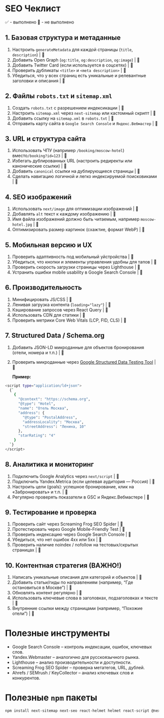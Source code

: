 # SEO Чеклист

✅ - выполнено
🔲 - не выполнено

## 1. Базовая структура и метаданные

1. Настроить `generateMetadata` для каждой страницы (`title`, `description`) | 🔲
2. Добавить Open Graph (`og:title`, `og:description`, `og:image`) | 🔲
3. Добавить Twitter Card (если используется в соцсетях) | 🔲
4. Проверить дубликаты `<title>` и `<meta description>` | 🔲
5. Убедиться, что у всех страниц есть уникальные и релевантные заголовки и описания | 🔲

## 2. Файлы `robots.txt` и `sitemap.xml`

1. Создать `robots.txt` с разрешением индексикации | 🔲
2. Настроить `sitemap.xml` через `next-sitemap` или кастомный скрипт | 🔲
3. Добавить ссылку на `sitemap.xml` в `robots.txt` | 🔲
4. Отправить карту сайта в `Google Search Console` и `Яндекс.Вебмастер` | 🔲

## 3. URL и структура сайта

1. Использовать ЧПУ (например `/booking/moscow-hotel`) вместо`/booking?id=123` | 🔲
2. Избегать дублированных URL (настроить редиректы или канонические ссылки) | 🔲
3. Добавить `canonical` ссылки на дублирующиеся страницы | 🔲
4. Сделать навигацию логичной и легко индексируемой поисковиками | 🔲

## 4. SEO изображений

1. Использовать `next/image` для оптимизации изображений | 🔲
2. Добавлять `alt` текст к каждому изображению | 🔲
3. Имя файла изображений должно быть читаемым, например `moscow-hotel.jpg` | 🔲
4. Оптимизировать размер картинок (схажтие, формат WebP) | 🔲

## 5. Мобильная версию и UX

1. Проверить адаптивность под мобильный уйстройства | 🔲
2. Убедиться, что кнопки и элементы управления удобны для тапов | 🔲
3. Проверить скорость загрузки страницы через Lighthouse | 🔲
4. Устранить ошибки mobile usability в Google Search Console | 🔲

## 6. Производительность

1. Минифицировать JS/CSS | 🔲
2. Ленивая загрузка контента (`loading="lazy"`) | 🔲
3. Кэширование запросов через React Query | 🔲
4. Использовать CDN для статики | 🔲
5. Проверить метрики Core Web Vitals (LCP, FID, CLS) | 🔲

## 7. Structured Data / Schema.org

1. Добавить JSON-LD микроданные для объектов бронирования (отели, номера и т.п.) | 🔲
2. Проверить микроданные через [Google Structured Data Testing Tool](https://developers.google.com/search/docs/appearance/structured-data) | 🔲

   **Пример:**

```bash
<script type="application/ld+json">
  {`
    {
      "@context": "https://schema.org",
      "@type": "Hotel",
      "name": "Отель Москва",
      "address": {
        "@type": "PostalAddress",
        "addressLocality": "Москва",
        "streetAddress": "Ленина, 10"
      },
      "starRating": "4"
    }
  `}
</script>
```

## 8. Аналитика и мониторинг

1. Подключить Google Analytics через `next/script` | 🔲
2. Подключить Yandex.Metrica (если целевая аудитория — Россия) | 🔲
3. Настроить цели (goals): успешное бронирование, клик на «Забронировать» и т.п. | 🔲
4. Регулярно проверять показатели в GSC и Яндекс.Вебмастере | 🔲

## 9. Тестирование и проверка

1. Проверить сайт через Screaming Frog SEO Spider | 🔲
2. Протестировать через Google Mobile-Friendly Test | 🔲
3. Проверить индексацию через Google Search Console | 🔲
4. Убедиться, что нет ошибок 4xx или 5xx | 🔲
5. Проверить наличие noindex / nofollow на тестовых/скрытых страницах | 🔲

## 10. Контентная стратегия (ВАЖНО!)

1. Написать уникальные описания для категорий и объектов | 🔲
2. Добавить статьи/гиды по направлениям (например, “Где остановиться в Москве”) | 🔲
3. Обновлять контент регулярно | 🔲
4. Использовать ключевые слова в заголовках, подзаголовках и тексте | 🔲
5. Внутренние ссылки между страницами (например, “Похожие отели”) | 🔲

# Полезные инструменты

- Google Search Console – контроль индексации, ошибок, ключевых слов.
- Yandex.Webmaster – аналогично для русскоязычного рынка.
- Lighthouse – анализ производительности и доступности.
- Screaming Frog SEO Spider – проверка метатегов, URL, дублей.
- Ahrefs / SEMrush / KeyCollector – анализ ключевых слов и конкурентов.

# Полезные `npm` пакеты

```bash
npm install next-sitemap next-seo react-helmet helmet react-script @next-meta/seo
```
